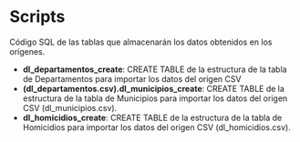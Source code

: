 # Scripts
Código SQL de las tablas que almacenarán los datos obtenidos en los orígenes.

- **dl_departamentos_create**: CREATE TABLE de la estructura de la tabla de Departamentos para importar los datos del origen CSV
- **(dl_departamentos.csv).dl_municipios_create**: CREATE TABLE de la estructura de la tabla de Municipios para importar los datos del origen CSV (dl_municipios.csv).
- **dl_homicidios_create**: CREATE TABLE de la estructura de la tabla de Homicidios para importar los datos del origen CSV (dl_homicidios.csv).

